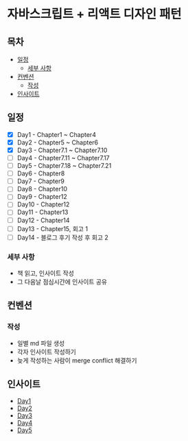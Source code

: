 # 자바스크립트 + 리액트 디자인 패턴

## 목차
  * [일정](#일정)
    + [세부 사항](#세부-사항)
  * [컨벤션](#컨벤션)
    + [작성](#작성)
  * [인사이트](#인사이트)

## 일정

- [x] Day1 - Chapter1 ~ Chapter4
- [x] Day2 - Chapter5 ~ Chapter6
- [x] Day3 - Chapter7.1 ~ Chapter7.10
- [ ] Day4 - Chapter7.11 ~ Chapter7.17
- [ ] Day5 - Chapter7.18 ~ Chapter7.21
- [ ] Day6 - Chapter8
- [ ] Day7 - Chapter9
- [ ] Day8 - Chapter10
- [ ] Day9 - Chapter12
- [ ] Day10 - Chapter12
- [ ] Day11 - Chapter13
- [ ] Day12 - Chapter14
- [ ] Day13 - Chapter15, 회고 1
- [ ] Day14 - 블로그 후기 작성 후 회고 2

### 세부 사항
- 책 읽고, 인사이트 작성
- 그 다음날 점심시간에 인사이트 공유

## 컨벤션

### 작성

- 일별 md 파일 생성
- 각자 인사이트 작성하기
- 늦게 작성하는 사람이 merge conflict 해결하기

## 인사이트

- [Day1](./Day1.md)
- [Day2](./Day2.md)
- [Day3](./Day3.md)
- [Day4](./Day4.md)
- [Day5](./Day5.md)
